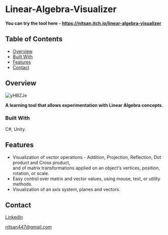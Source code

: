 # Linear-Algebra-Visualizer

**You can try the tool here - https://nitsan.itch.io/linear-algebra-visualizer**

## Table of Contents

- [Overview](#overview)
- [Built With](#built-with)
- [Features](#features)
- [Contact](#contact)

## Overview

![yHBZJe](https://user-images.githubusercontent.com/51084989/222439076-1bb55baf-0629-4d5b-be17-72e726a8b198.png)

**A learning tool that allows experimentation with Linear Algebra concepts.**

### Built With

C#, Unity.

## Features

* Visualization of vector operations - Addition, Projection, Reflection, Dot product and Cross product,<br/>
and of matrix transformations applied on an object's vertices, position, rotation, or scale.
* Easy control over matrix and vector values, using mouse, text, or utility methods.
* Visualization of an axis system, planes and vectors.

## Contact

[LinkedIn](https://www.linkedin.com/in/nitsan-caduri/)

nitsan447@gmail.com
